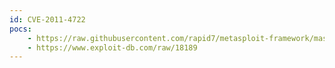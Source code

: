 ```yaml
---
id: CVE-2011-4722
pocs:
    - https://raw.githubusercontent.com/rapid7/metasploit-framework/master/modules/auxiliary/scanner/tftp/ipswitch_whatsupgold_tftp.rb
    - https://www.exploit-db.com/raw/18189
---
```

